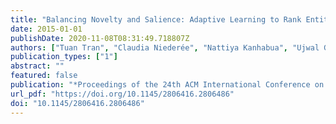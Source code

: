 ```yaml
---
title: "Balancing Novelty and Salience: Adaptive Learning to Rank Entities for Timeline Summarization of High-impact Events"
date: 2015-01-01
publishDate: 2020-11-08T08:31:49.718807Z
authors: ["Tuan Tran", "Claudia Niederée", "Nattiya Kanhabua", "Ujwal Gadiraju", "Avishek Anand"]
publication_types: ["1"]
abstract: ""
featured: false
publication: "*Proceedings of the 24th ACM International Conference on Information and Knowledge Management, CIKM 2015, Melbourne, VIC, Australia, October 19 - 23, 2015*"
url_pdf: "https://doi.org/10.1145/2806416.2806486"
doi: "10.1145/2806416.2806486"
---
```


